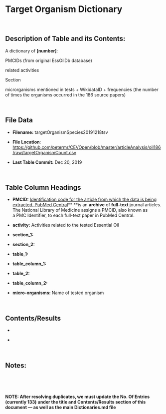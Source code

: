 Target Organism Dictionary
==========================

 

Description of Table and its Contents:
--------------------------------------

A dictionary of **[number]**:

PMCIDs (from original EssOilDb database)

related activities

Section

microrganisms mentioned in tests + WikidataID + frequencies (the number of times
the organisms occurred in the 186 source papers)

 

File Data
---------

-   **Filename:** targetOrganismSpecies20191218tsv

-   **File Location**:
    <https://github.com/petermr/CEVOpen/blob/master/articleAnalysis/oil186/raw/targetOrganismCount.csv>

-   **Last Table Commit:** Dec 20, 2019

 

Table Column Headings
---------------------

-   **PMCID:** [Identification code for the article from which the data is being
    extracted. PubMed Central](http://www.ncbi.nlm.nih.gov/pmc/)** **is an
    **archive** of **full-text** journal articles. The National Library of
    Medicine assigns a PMCID, also known as a PMC Identifier, to each full-text
    paper in PubMed Central.

-   **activity:** Activities related to the tested Essential Oil

-   **section_1:**

-   **section_2:**

-   **table_1:**

-   **table_column_1:**

-   **table_2:**

-   **table_column_2:**

-   **micro-organisms:** Name of tested organism

 

Contents/Results
----------------

-    

-    

 

Notes:
------

 

 

**NOTE: After resolving duplicates, we must update the No. Of Entries (currently
133) under the title and Contents/Results section of this document — as well as
the main Dictionaries.md file**
